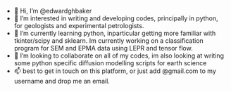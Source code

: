 - 👋 Hi, I’m @edwardghbaker
- 👀 I’m interested in writing and developing codes, principally in python, for geologists and experimental petrologists. 
- 🌱 I’m currently learning python, inparticular getting more familiar with tkinter/scipy and sklearn. Im currently working on a classification program for SEM and EPMA data using LEPR and tensor flow.
- 💞️ I’m looking to collaborate on all of my codes, im also looking at writing some python specific diffusion modelling scripts for earth science
- 📫 best to get in touch on this platform, or just add @gmail.com to my username and drop me an email. 

<!---
edwardghbaker/edwardghbaker is a ✨ special ✨ repository because its `README.md` (this file) appears on your GitHub profile.
You can click the Preview link to take a look at your changes.
--->
